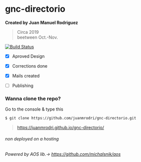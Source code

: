 # gnc-directorio

**Created by Juan Manuel Rodriguez**<br>
> Circa 2019<br>
beetween Oct.-Nov. <br>

[![Build Status](https://travis-ci.org/joemccann/dillinger.svg?branch=master)](https://travis-ci.org/joemccann/dillinger)

- [x] Aproved Design
- [x] Corrections done
- [x] Mails created
- [ ] Publishing


### Wanna clone the repo?

Go to the console & type this

```sh
$ git clone https://github.com/juanmrodri/gnc-directorio.git

```

> https://juanmrodri.github.io/gnc-directorio/

###### non deployed on a hosting ######
###### Powered by AOS lib.-> https://github.com/michalsnik/aos ######
